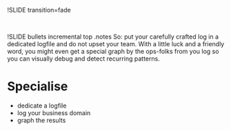 !SLIDE transition=fade
 
&nbsp;

!SLIDE bullets incremental top
.notes So: put your carefully crafted log in a dedicated logfile and do not upset
your team. With a little luck and a friendly word, you might even get a special
graph by the ops-folks from you log so you can visually debug and detect
recurring patterns.

# Specialise
* dedicate a logfile
* log your business domain
* graph the results

